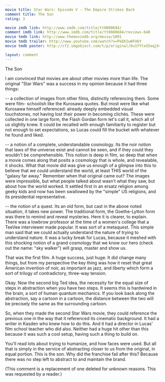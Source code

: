 ```yaml
---
movie title: Star Wars: Episode V - The Empire Strikes Back
comment title: The Son
rating: 3

movie imdb link: http://www.imdb.com/title/tt0080684/
comment imdb link: http://www.imdb.com/title/tt0080684/reviews-640
movie tmdb link: http://www.themoviedb.org/movie/1891
movie tmdb trailer: http://www.youtube.com/watch?v=PkEKIw0FU6Y
movie tmdb poster: http://cf2.imgobject.com/t/p/original/6u1fYtxG5eqjhtCPDx04pJphQRW.jpg

layout: comment
---
```


The Son

I am convinced that movies are about other movies more than life. The original "Star Wars" was a success in my opinion because it had three things: 

-- a collection of images from other films, distinctly referencing them. Some were film- schoolish like the Kurosawa quotes. But most were like what Kurosawa himself referenced: already deeply embedded visual touchstones, not having lost their power in becoming clichés. These were collected in one large form, the Flash Gordan form let's call it, which all of us slightly knew. It could be recalled with enough familiarity to register but not enough to set expectations, so Lucas could fill the bucket with whatever he found and liked.

-- a notion of a complete, understandable cosmology. Its the noir notion that laws of the universe exist and cannot be seen, and if they could they wouldn't be comprehensible. This notion is deep in film, so deep that when a movie comes along that posits a cosmology that is whole, and revealable, it shocks. What that movie did was give us enough of a glimpse into this to believe that we could understand the world, at least THIS world of the "galaxy far away." Remember when that original came out? The images were impressible, but what people talked about wasn't what they saw, but about how the world worked. It settled first in an ersatz religion among geeky kids and now has been swallowed by the "simple" US religions, and its presidential representative.

-- the notion of a quest. Its an old form, but cast in the above noted situation, it takes new power. The traditional form, the Goethe-Lytton form was there to remind and reveal mysteries. Here it is clearer, to explain. There was a lowbrow professor at the time of a women's college that a TeeVee interviewer made popular. It was sort of a metaquest. This simple man said that we could actually understand the nature of trying to understand nature. It was a lucky break for Lucas, because it meshed with this shocking notion of a grand cosmology that we know our hero (check out the name: "sky walker") will grasp, master and show us.

That was the first film. A huge success, just huge. It did change many things, but from my perspective the key thing was how it reset that great American invention of noir, as important as jazz, and liberty which form a sort of trilogy of contradictory, three-way tension.

Okay. Now the second big Ted idea, the necessity for the equal size of steps in abstraction when you have two steps. It seems this is hardwired in the brain, a sort of human quantum mechanics. If you look back along the abstraction, say a cartoon in a cartoon, the distance between the two will be precisely the same as the surrounding cartoon.

So, when they made the second Star Wars movie, they could reference the previous one in the way that it referenced its cinematic background. It had a writer in Kasden who knew how to do this. And it had a director in Lucas' film school teacher who did also. Neither had a huge hit other than this because it was such a cool setup, having such a thing to build on.

You'll read lots about trying to humanize, and how faces were used. But all that is simply in the service of abstracting closer to us from the original, in equal portion. This is the son. Why did the franchise fail after this? Because there was no step left to abstract to and maintain the brand.

(This comment is a replacement of one deleted for unknown reasons. This was requested by a reader.)